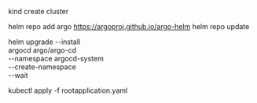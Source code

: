 


kind create cluster




helm repo add argo https://argoproj.github.io/argo-helm
helm repo update

helm upgrade --install \
    argocd argo/argo-cd \
    --namespace argocd-system \
    --create-namespace \
    --wait


kubectl apply -f rootapplication.yaml



